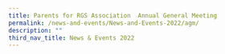 ```yaml
---
title: Parents for RGS Association  Annual General Meeting
permalink: /news-and-events/News-and-Events-2022/agm/
description: ""
third_nav_title: News & Events 2022
---
```

